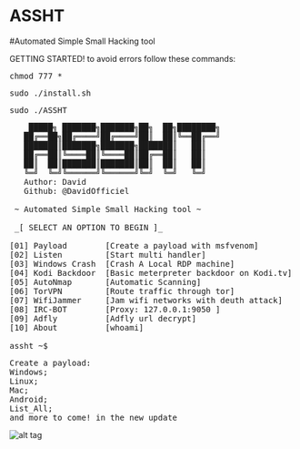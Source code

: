 # ASSHT
#Automated Simple Small Hacking tool
<p>
GETTING STARTED!
to avoid errors follow these commands:
</p>
<pre>
chmod 777 *
</pre>
<pre>
sudo ./install.sh
</pre>
<pre>
sudo ./ASSHT
</pre>

<pre>
    █████╗ ███████╗███████╗██╗  ██╗████████╗
   ██╔══██╗██╔════╝██╔════╝██║  ██║╚══██╔══╝
   ███████║███████╗███████╗███████║   ██║   
   ██╔══██║╚════██║╚════██║██╔══██║   ██║   
   ██║  ██║███████║███████║██║  ██║   ██║   
   ╚═╝  ╚═╝╚══════╝╚══════╝╚═╝  ╚═╝   ╚═╝   
   Author: David
   Github: @DavidOfficiel

 ~ Automated Simple Small Hacking tool ~

 _[ SELECT AN OPTION TO BEGIN ]_

[01] Payload        [Create a payload with msfvenom] 
[02] Listen         [Start multi handler]   
[03] Windows Crash  [Crash A Local RDP machine]   
[04] Kodi Backdoor  [Basic meterpreter backdoor on Kodi.tv]
[05] AutoNmap       [Automatic Scanning]
[06] TorVPN         [Route traffic through tor]
[07] WifiJammer     [Jam wifi networks with deuth attack]
[08] IRC-BOT        [Proxy: 127.0.0.1:9050 ]
[09] Adfly          [Adfly url decrypt]
[10] About          [whoami]

assht ~$
</pre>

<pre>
Create a payload:
Windows;
Linux;
Mac;
Android;
List_All;
and more to come! in the new update
</pre>
![alt tag](http://i.imgur.com/ELpgHFd.png)
